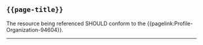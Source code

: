 ## <code>{{page-title}}</code>

The resource being referenced SHOULD conform to the {{pagelink:Profile-Organization-94604}}.

---
